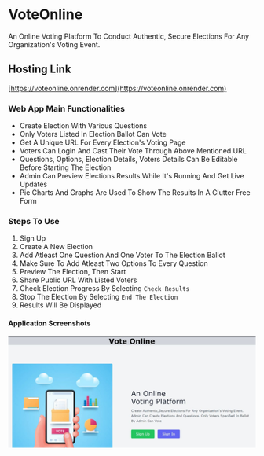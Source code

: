 # VoteOnline
An Online Voting Platform To Conduct Authentic, Secure Elections For Any Organization's Voting Event. 
## Hosting Link
[https://voteonline.onrender.com](https://voteonline.onrender.com)
### Web App Main Functionalities
* Create Election With Various Questions
* Only Voters Listed In Election Ballot Can Vote
* Get A Unique URL For Every Election's Voting Page
* Voters Can Login And Cast Their Vote Through Above Mentioned URL
* Questions, Options, Election Details, Voters Details Can Be Editable Before Starting The Election
* Admin Can Preview Elections Results While It's Running And Get Live Updates
* Pie Charts And Graphs Are Used To Show The Results In A Clutter Free Form
### Steps To Use
1. Sign Up
2. Create A New Election
3. Add Atleast One Question And One Voter To The Election Ballot
4. Make Sure To Add Atleast Two Options To Every Question
5. Preview The Election, Then Start
6. Share Public URL With Listed Voters
7. Check Election Progress By Selecting `Check Results`
8. Stop The Election By Selecting `End The Election`
9. Results Will Be Displayed
#### Application Screenshots
![alt text](https://github.com/nithish1018/OnlineVote/blob/main/App_Images/Image1.jpg)

